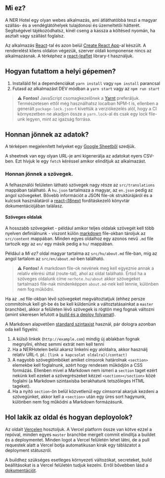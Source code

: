 ## Mi ez?

A NER Hotel egy olyan webes alkalmazás, ami átláthatóbbá teszi a magyar szállás- és a vendéglátóhelyek tulajdonosi és üzemeltetői hátterét. Segítségével tájékozódhatsz, kinél cseng a kassza a költésed nyomán, ha asztalt vagy szállást foglalsz.

Az alkalmazás [React](https://reactjs.org/)-tal és azon belül [Create React App](https://create-react-app.dev/)-al készült. A renderelést kliens oldalon végezük, szerver oldali komponense nincs az alkalmazásnak.
A térképhez a [react-leaflet](https://react-leaflet.js.org/) library-t használjuk.

## Hogyan futattom a helyi gépemen?

1. Installáld fel a dependenciákat `yarn install` vagy `npm install` parancsal
2. Futasd az alkalmazást DEV módban a `yarn start` vagy az `npm run start`

> ⚠️ **Fontos!** JavaScript csomagkezelőnek a [Yarnt](https://yarnpkg.com/) preferáljuk. Természetesen ettől még használhatsz localban NPM-t is, ellenben a generált `package-lock.json`-t kivettük a verziókezelés alól, hogy a CI környezetben ne akadjon össze a `yarn.lock`-al és csak egy lock file-unk legyen, mint az igazság forrása.

## Honnan jönnek az adatok?

A térképen megjelenített helyeket egy [Google Sheetből](https://docs.google.com/spreadsheets/d/1FaeML93U76Fjh9GR7gbQhtb2O3Ga0ZY2honrYKyQQLo/edit#gid=0) szedjük.

A sheetnek van egy olyan URL-je ami kigenerálja az adatokat nyers CSV-ben. Ezt hívjuk le egy `fetch` kéréssel amikor elindítjuk az alkalmazást.

### Honnan jönnek a szövegek.

A felhasználói felületen látható szövegek nagy része az `src/translations` mappában található. A `hu.json` tartalmaza a magyar, az `en.json` pedig az angol szövegeket. Bővebb információt a JSON file-ok struktúrájáról és a kulcsok használatáról a [react-i18next](https://react.i18next.com/) fordításkezelő könyvtár dokumentációjában találasz.

#### Szöveges oldalak

A hosszabb szövegeket - például amikor teljes oldalak szövegét kell több nyelven definiálnunk - viszont külön [markdown](https://www.markdownguide.org/) file-okban tároljuk az `src/content` mappában. Minden egyes oldalhoz egy azonos nevű `.md` file tartozik egy az `en/` egy másik pedig a `hu/` mappában.

Például a _Mi ez?_ oldal magyar tartalma az `src/hu/about.md` file-ban, míg az angol tartalom az `src/en/about.md`-ben található.

> ⚠️ **Fontos!** A markdown file-ok nevének meg kell egyeznie annak a relatív elérési úttal (route-tal), ahol az oldal található. Értsd ha a szöveges oldalunk címe `nerhote.hu/about` akkor szövegeket tartalmazó file-nak mindenképpen `about.md`-nek kell lennie, különben nem fog működni.

Ha az `.md` file-okban lévő szövegeket megváltoztatjuk (ehhez persze commitolnuk kell git-be és be kell küldenünk a változtatásainkat a `master` branchbe), akkor a felületen lévő szövegek is rögtön meg fognak változni (amint sikeresen lefutott a [build és a deploy folyamat](#hol-lakik-az-oldal-es-hogyan-deployolok)).

A Markdown alapvetően [standard szintaxist](https://www.markdownguide.org/basic-syntax/) használ, pár dologra azonban oda kell figyelni:

1. A külső linkek (`http://example.com`) mindig új ablakban fognak megnyílni, ehhez semmi extrát nem kell tenni
2. Ha a NERHotelen belül akarsz linkelni egy aloldalra, akkor használj relatív URL-t. pl.: `[link a kapcsolat oldalra](/contact)`
3. A nagyobb szövegtömböket amiket címsorok határolnak `<section>` elemekbe kell foglalnunk, azért hogy rendesen működjön a CSS formázás. Ellenben mivel a Markdown nem ismeri a `section` taget ezért nekünk kell ezeket a szövegrészeket kézzel `<section></section>` közé foglalni (a Markdown szintaxisba berakhatunk tetszőleges HTML tageket).
4. Ha a nyitó `section`-ön belül közvetlenül egy címsorral akarjuk kezdeni a szövegünket, akkor kell a `<section>` után egy üres sort hagynunk, különben nem fog működni a Markdown formázásunk.

## Hol lakik az oldal és hogyan deployolok?

Az oldalt [Vercelen](https://vercel.com/) hosztoljuk. A Vercel platform össze van kötve ezzel a repóval, minden egyes `master` branchbe mergelt commit elindítja a buildet és a deploymentet. Minden logot a Vercel felületén lehet látni, de a pull requestek alatt a Vercel botja automatikusan kirak egy táblázatot a deployment státuszról.

A buildhez szükséges esetleges környezeti változókat, secreteket, build beállításokat is a Vercel felületén tudjuk kezelni. Erről bővebben lásd a [dokumentációt](https://vercel.com/guides/how-to-add-vercel-environment-variables).
